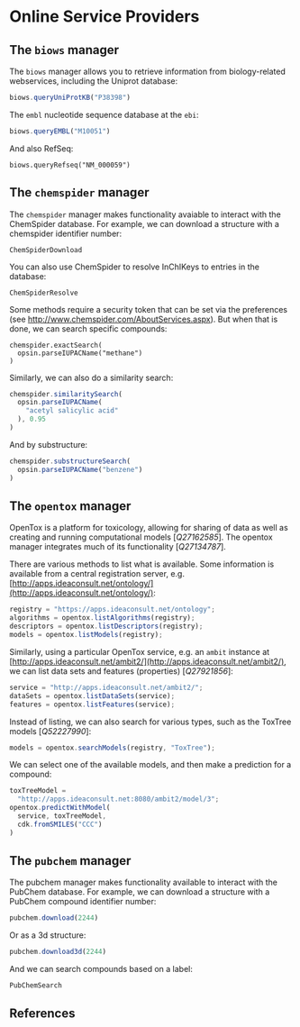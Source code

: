 # Online Service Providers

## The `biows` manager

The `biows` manager allows you to retrieve information from biology-related
webservices, including the Uniprot
database:

```javascript
biows.queryUniProtKB("P38398")
```

The `embl` nucleotide sequence database at the `ebi`:

```js
biows.queryEMBL("M10051")
```

And also RefSeq:

```
biows.queryRefseq("NM_000059")
```

## The `chemspider` manager

The `chemspider` manager makes functionality avaiable to interact with the
ChemSpider database. For example, we can download a structure
with a chemspider identifier number:

<code>ChemSpiderDownload</code>

You can also use ChemSpider to resolve InChIKeys to entries in the
database:

<code>ChemSpiderResolve</code>

Some methods require a security token that can be set via the preferences (see
http://www.chemspider.com/AboutServices.aspx). But when that is done, we
can search specific compounds:

```
chemspider.exactSearch(
  opsin.parseIUPACName("methane")
)
```

Similarly, we can also do a similarity search:

```js
chemspider.similaritySearch(
  opsin.parseIUPACName(
    "acetyl salicylic acid"
  ), 0.95
)
```

And by substructure:

```js
chemspider.substructureSearch(
  opsin.parseIUPACName("benzene")
)
```

## The `opentox` manager

OpenTox is a platform for toxicology, allowing for sharing of
data as well as creating and running computational models [<cite>Q27162585</cite>].
The opentox manager integrates much of its functionality [<cite>Q27134787</cite>].

There are various methods to list what is available. Some information is
available from a central registration server, e.g.
[http://apps.ideaconsult.net/ontology/](http://apps.ideaconsult.net/ontology/):

```js
registry = "https://apps.ideaconsult.net/ontology";
algorithms = opentox.listAlgorithms(registry);
descriptors = opentox.listDescriptors(registry);
models = opentox.listModels(registry);
```

Similarly, using a particular OpenTox service, e.g. an
`ambit` instance at
[http://apps.ideaconsult.net/ambit2/](http://apps.ideaconsult.net/ambit2/),
we can list data sets and features
(properties) [<cite>Q27921856</cite>]:

```js
service = "http://apps.ideaconsult.net/ambit2/";
dataSets = opentox.listDataSets(service);
features = opentox.listFeatures(service);
```

Instead of listing, we can also search for various types, such as the ToxTree
models [<cite>Q52227990</cite>]:

```js
models = opentox.searchModels(registry, "ToxTree");
```

We can select one of the available models, and then make a prediction for a
compound:

```js
toxTreeModel =
  "http://apps.ideaconsult.net:8080/ambit2/model/3";
opentox.predictWithModel(
  service, toxTreeModel,
  cdk.fromSMILES("CCC")
)
```

## The `pubchem` manager

The pubchem manager makes functionality available to interact with the PubChem
database. For example, we can download a structure with a
PubChem compound identifier number:

```js
pubchem.download(2244)
```

Or as a 3d structure:

```js
pubchem.download3d(2244)
```

And we can search compounds based on a label:

<code>PubChemSearch</code>

## References

<references/>

